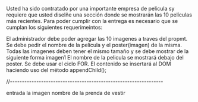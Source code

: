 Usted ha sido contratado por una importante empresa de pelicula sy requiere que usted diselñe una sección donde se mostrarán las 10 películas más recientes. Para poder cumplir con la entrega es necesario que se cumplan los siguientes requerimeintos:

El administrador debe poder agregar las 10 imagenes a traves del propmt.
Se debe pedir el nombre de la película y el poster(imagen) de la misma.
Todas las imagenes deben tener el mismo tamaño y se debe mostrar de la siguiente forma imagen1
El nombre de la pelicula se mostrará debajo del poster.
Se debe usar el ciclo FOR.
El contenido se insertará al DOM haciendo uso del método appendChild();


//----------------------------------------------------------------

entrada la imagen
nombre de la prenda de vestir


